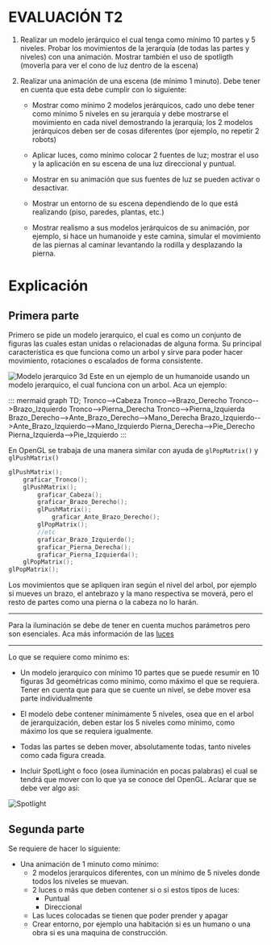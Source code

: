 # EVALUACIÓN T2 

1. Realizar un modelo jerárquico el cual tenga como mínimo 10 partes y 5 niveles. Probar los movimientos de la jerarquía (de todas las partes y niveles) con una animación. Mostrar también el uso de spotligth (moverla para ver el cono de luz dentro de la escena)

2. Realizar una animación de una escena (de mínimo 1 minuto). Debe tener en cuenta que esta debe cumplir con lo siguiente: 

    - Mostrar como mínimo 2 modelos jerárquicos, cado uno debe tener como mínimo 5 niveles en su jerarquía y debe mostrarse el movimiento en cada nivel demostrando la jerarquía; los 2 modelos jerárquicos deben ser de cosas diferentes (por ejemplo, no repetir 2 robots) 

    - Aplicar luces, como mínimo colocar 2 fuentes de luz; mostrar el uso y la aplicación en su escena de una luz direccional y puntual. 

    - Mostrar en su animación que sus fuentes de luz se pueden activar o desactivar. 

    - Mostrar un entorno de su escena dependiendo de lo que está realizando (piso, paredes, plantas, etc.) 

    - Mostrar realismo a sus modelos jerárquicos de su animación, por ejemplo, si hace un humanoide y este camina, simular el movimiento de las piernas al caminar levantando la rodilla y desplazando la pierna.

# Explicación

## Primera parte

Primero se pide un modelo jerarquico, el cual es como un conjunto de figuras las cuales estan unidas o relacionadas de alguna forma. Su principal característica es que funciona como un arbol y sirve para poder hacer movimiento, rotaciones o escalados de forma consistente.

![Modelo jerarquico 3d](https://celcliptipsprod.s3-ap-northeast-1.amazonaws.com/tips_article_body/e023/913514/774c094f0a46839ad4d33c5ce2e74da3)
Este en un ejemplo de un humanoide usando un modelo jerarquico, el cual funciona con un arbol. Aca un ejemplo:

::: mermaid
graph TD;
    Tronco-->Cabeza
    Tronco-->Brazo_Derecho
    Tronco-->Brazo_Izquierdo
    Tronco-->Pierna_Derecha
    Tronco-->Pierna_Izquierda
    Brazo_Derecho-->Ante_Brazo_Derecho-->Mano_Derecha
    Brazo_Izquierdo-->Ante_Brazo_Izquierdo-->Mano_Izquierdo
    Pierna_Derecha-->Pie_Derecho
    Pierna_Izquierda-->Pie_Izquierdo
:::

En OpenGL se trabaja de una manera similar con ayuda de `glPopMatrix()` y `glPushMatrix()`

```C++
glPushMatrix();
    graficar_Tronco();
    glPushMatrix();
        graficar_Cabeza();
        graficar_Brazo_Derecho();
        glPushMatrix();
            graficar_Ante_Brazo_Derecho();
        glPopMatrix();
        //etc
        graficar_Brazo_Izquierdo();
        graficar_Pierna_Derecha();
        graficar_Pierna_Izquierda();
    glPopMatrix();
glPopMatrix();
```
Los movimientos que se apliquen iran según el nivel del arbol, por ejemplo si mueves un brazo, el antebrazo y la mano respectiva se moverá, pero el resto de partes como una pierna o la cabeza no lo harán.
___

Para la iluminación se debe de tener en cuenta muchos parámetros pero son esenciales. Aca más información de las [luces](https://drive.google.com/drive/folders/1dYzXhQPZhvu1fu1SbSbg3_GsJZ-NsiCf)
___

Lo que se requiere como mínimo es:

- Un modelo jerarquico con mínimo 10 partes que se puede resumir en 10 figuras 3d geométricas como mínimo, como máximo el que se requiera. Tener en cuenta que para que se cuente un nivel, se debe mover esa parte individualmente

- El modelo debe contener mínimamente 5 niveles, osea que en el arbol de jerarquización, deben estar los 5 niveles como mínimo, como máximo los que se requiera igualmente.

- Todas las partes se deben mover, absolutamente todas, tanto niveles como cada figura creada.

- Incluir SpotLight o foco (osea iluminación en pocas palabras) el cual se tendrá que mover con lo que ya se conoce del OpenGL. Aclarar que se debe ver algo asi:

![Spotlight](https://enduringword.com/wp-content/uploads/2016/05/spotlight.jpg)

## Segunda parte

Se requiere de hacer lo siguiente:
- Una animación de 1 minuto como mínimo:
    - 2 modelos jerarquicos diferentes, con un mínimo de 5 niveles donde todos los niveles se muevan.
    - 2 luces o más que deben contener si o si estos tipos de luces:
        - Puntual
        - Direccional
    - Las luces colocadas se tienen que poder prender y apagar
    - Crear entorno, por ejemplo una habitación si es un humano o una obra si es una maquina de construcción.
